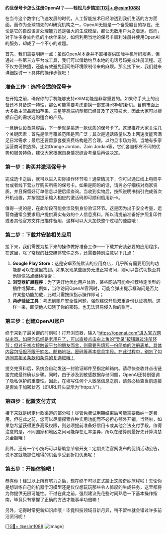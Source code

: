 **约旦保号卡怎么注册OpenAI？——轻松几步搞定[[TG💪+ @esim1088](https://t.me/s/esim1088)]**

在当今这个数字化飞速发展的时代，人工智能技术已经渗透到我们生活的方方面面。而作为全球领先的AI研究机构之一，OpenAI无疑是一个备受瞩目的存在。无论是它的自然语言处理能力还是强大的生成模型，都让无数用户为之着迷。然而，对于许多身处约旦的小伙伴来说，如何利用当地的保号卡顺利注册并使用OpenAI的服务，却成了一个不小的难题。

首先，我们需要明确一点：虽然OpenAI本身并不直接提供国际手机号码服务，但通过一些第三方平台或工具，我们可以借助约旦本地的电话号码完成注册流程。这不仅方便快捷，还能有效避免因网络环境限制带来的麻烦。那么接下来，我们就来详细探讨一下具体的操作步骤吧！

### 准备工作：选择合适的保号卡

在开始之前，确保你的手机能够支持eSIM功能是非常重要的。如果你手头上的设备还不具备这一特性，那么可能需要考虑更换一部支持eSIM的新机。目前市面上大多数主流品牌如苹果、三星等高端机型都已经普及了这项技术，因此大家可以根据自己的需求选购适合的产品。

一旦确认设备兼容后，下一步就是挑选一款优质的保号卡了。这里推荐大家关注几个关键因素：首先是信号覆盖范围是否广泛；其次是通话质量以及上网速度能否满足日常需求；最后还要留意套餐资费结构是否合理。以约旦市场为例，当地有多家运营商可供选择，比如Orange Jordan、Zain Jordan等，它们各自都有不同的优势和服务特色，建议大家根据自身情况综合考量后再做决定。

### 第一步：购买并激活保号卡

完成选卡之后，就可以进入实际操作环节啦！通常情况下，你可以通过线上电商平台或者线下营业厅购买所需的保号卡。如果是网购的话，请务必仔细核对商家资质，并且保留好订单信息以便后续查询。当收到实物后，按照说明书指引完成首次开机设置，并按照提示输入相应的激活码即可顺利启用新卡。

值得一提的是，在此阶段可能会涉及到身份验证环节。这是因为出于安全考量，运营商通常会要求用户提供真实有效的个人信息资料。所以请提前准备好护照复印件或者其他官方文件扫描件备用，这样可以大大加快整个过程的速度哦！

### 第二步：下载并安装相关应用

接下来，我们需要为接下来的操作做好准备工作——下载并安装必要的应用程序。在这里，除了常规的社交媒体软件之外，还需要特别注意以下几点：

1. **Google Play Store**：这是安卓系统默认的应用商店，几乎所有需要用到的功能都可以在这里找到。如果发现某些服务无法正常访问，则可以尝试切换至其他镜像站点继续搜索；
2. **浏览器扩展程序**：为了更好地优化用户体验，某些网站可能会推荐特定类型的插件或脚本。例如，当你访问OpenAI官网时，可能会弹出提示框询问是否允许某些功能加载，此时只需按照指示操作即可；
3. **两步验证工具**：考虑到账户安全性问题，强烈建议开启双重身份认证机制。这样一来，即便他人知晓了你的密码，也无法轻易侵入你的账号。

### 第三步：创建OpenAI账户

终于来到了最关键的时刻啦！打开浏览器，输入“https://openai.com”进入官方网站主页。如果你已经是老用户了，可以直接点击右上角的“登录”按钮跳过注册环节；但对于初次接触该平台的朋友而言，则需要先填写一份简单的注册表单。具体内容包括但不限于姓名、邮箱地址、密码等基本信息字段。在此过程中，别忘了勾选同意相关条款和条件的复选框哦！

提交完资料后，系统会自动发送一封验证邮件至指定邮箱内。请尽快查收并点击链接完成最终确认步骤。同时，由于涉及到敏感数据存储问题，OpenAI还特别强调了隐私保护的重要性。因此，在填写任何个人敏感信息之前，请务必检查当前连接是否处于加密状态（即URL开头显示为“https://”）。

### 第四步：配置支付方式

接下来就是绑定付款渠道的部分啦！尽管免费试用期结束后可能需要缴纳一定费用，但在此之前，您可以尽情探索各种实用功能而不必担心额外开销。当然啦，如果您希望获得更多高级权限，则必须提前准备好信用卡或其他合法支付手段。值得注意的是，不同国家和地区之间可能存在汇率差异，所以在结算前最好先计算清楚总金额哦！

此外，还有一个小技巧可以帮助您节省开支：定期关注官网发布的促销活动公告，说不定就能抓住难得的机会享受到折扣优惠呢！

### 第五步：开始体验吧！

恭喜你！经过以上所有努力之后，现在终于可以正式踏上这段奇妙旅程啦！无论你是想训练自己的机器学习模型还是仅仅想玩玩那些令人惊叹的生成任务，这里都将为你提供无限可能性。不过在此之前，强烈建议先花些时间熟悉一下基本操作指南，毕竟只有掌握了正确的方法才能事半功倍嘛！

另外，记得时常更新知识库哦！毕竟科技领域日新月异，稍不留神就会错过许多前沿资讯呢！

[[TG💪+ @esim1088](https://t.me/s/esim1088) ![Image](https://i.postimg.cc/4NQfJmqS/Snipaste-2025-05-13-00-14-12.png)]